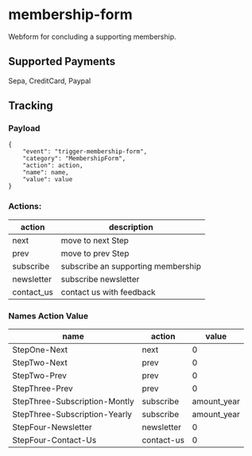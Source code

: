 # membership-form
Webform for concluding a supporting membership.

## Supported Payments

Sepa, CreditCard, Paypal

## Tracking

### Payload
```
{
    "event": "trigger-membership-form",
    "category": "MembershipForm",
    "action": action,
    "name": name,
    "value": value
}
```

### Actions:

| action | description |
| --- | --- |
| next | move to next Step |
| prev | move to prev Step |
| subscribe | subscribe an supporting membership |
| newsletter | subscribe newsletter |
| contact_us | contact us with feedback |

### Names Action Value

| name | action | value |
| --- | --- | --- |
| StepOne-Next | next | 0 |
| StepTwo-Next | prev | 0 |
| StepTwo-Prev | prev | 0 |
| StepThree-Prev | prev | 0 |
| StepThree-Subscription-Montly | subscribe | amount_year |
| StepThree-Subscription-Yearly | subscribe | amount_year |
| StepFour-Newsletter | newsletter | 0 |
| StepFour-Contact-Us | contact-us | 0 |
